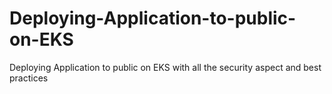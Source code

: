 # Deploying-Application-to-public-on-EKS
Deploying Application to public on EKS with all the security aspect and best practices
